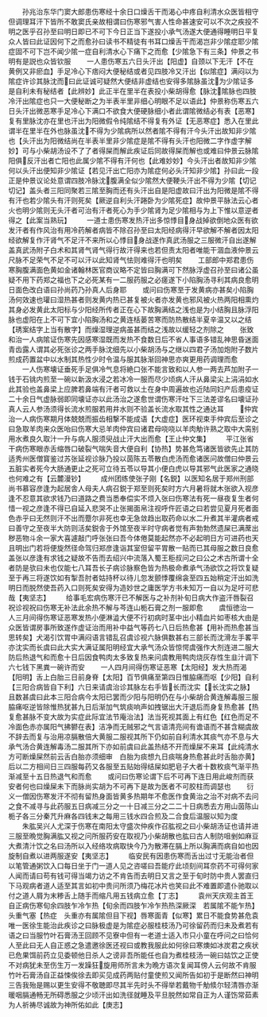 <!-- { "loadSidebar": true } -->
　　孙兆治东华门窦大郎患伤寒经十余日口燥舌干而渴心中疼自利清水众医皆相守但调理耳汗下皆所不敢窦氏亲故相谓曰伤寒邪气害人性命甚速安可以不次之疾投不明之医乎召孙至曰明日即已不可下今日正当下遂投小承气汤遂大便通得睡明日平复众人皆曰此证因何下之而愈孙曰读书不精徒有书耳口燥舌干而渴岂非少隂症耶少隂症固不可下岂不闻少隂一症自利清水心下痛下之而愈【少隂急下有三条】仲景之书明有是説也众皆钦服
　　一人患伤寒五六日头汗出【阳虚】自颈以下无汗【不在黄例又非瘀血】手足冷心下痞闷大便秘结或者见四肢冷又汗出【似隂症】满闷以为隂症许诊其脉沈而曰此证诚可疑然大便结非虚结也安得多隂脉虽沈为少隂证多是自利未有秘结者【此辨妙】此正半在里半在表投小柴胡得愈【脉沈隂脉也四肢冷汗出隂症也只一大便秘断之为半表半里非细心明眼不足以语此】仲景称伤寒五六日头汗出微恶寒手足冷心下满口不欲食大便硬脉细小者此谓隂微结必有表【恶寒】复有里脉沈亦在里也汗出为阳微假令纯隂结不得复有外证【无恶寒症】悉入在里此谓半在里半在外也脉虽沈不得为少隂病所以然者隂不得有汗今头汗出故知非少隂也【头汗出为阳微结尚在半表半里非少隂症是隂不得有头汗也阳微二字作虚字解妙】可与小柴胡汤设不了了者得屎而解此疾证后同故得屎而解也或难曰仲景云脉隂阳俱反汗出者亡阳也此属少隂不得有汗何也【此难妙妙】今头汗出者故知非少隂何以头汗出便知非少隂证【若见汗出亡阳亦为隂症何必头汗知非少隂】孙曰此一段正是仲景议论处意谓四肢冷脉沈腹满全似少隂然大便鞕头汗出不得为少隂【切记切记】盖头者三阳同聚若三隂至胸而还有头汗出自是阳虚故曰汗出为阳微是隂不得有汗也若少隂头有汗则死矣【厥逆自利头汗踡卧为少隂死症】故仲景平脉法云心者火也明少隂则无头汗者可治有汗者死心为手少隂肾为足少隂相与为上下惟以意逆者得之【此案当熟玩】
　　一道士患伤寒发热汗出多惊悸目身战掉欲倒地众医有欲发汗者有作风治有用冷药解者病皆不除召孙至曰太阳经病得汗早欲解不解者因太阳经欲解复作汗肾气不足汗不来所以心悸目身战遂作真武汤服之三服微汗自出遂解盖真武汤附子白术和其肾气肾气得行故汗得来也若但责太阳者唯能干涸血液仲景云尺脉不足荣气不足不可以汗以此知肾气怯则难得汗也明矣
　　工部郎中郑君患伤寒胸腹满面色黄如金诸翰林医官商议略不定皆曰胸满可下然脉浮虚召孙至曰诸公虽疑不用下药郑之福也下之必死某有一二服药服之必瘥遂下小陷胸汤寻利其病良愈明日面色改白语曰孙尚药乃孙真人后身耶
　　或问曰伤寒至于发黄病亦甚矣小陷胸汤何效速也瓘曰湿热甚者则发黄内热已甚复被火者亦发黄也邪风被火热两阳相熏灼其身必发黄此太阳标与少阳经所传者正在心下故胸满结之浅也是为小结胸且脉浮阳脉也虚阳在上不可下宜小陷胸汤和之黄连栝蒌苦寒而防热散结半夏辛温又以之结【琇案结字上当有散字】而燥湿理逆病虽甚而结之浅故以缓轻之剂除之
　　张致和治一人病隂证伤寒先因感寒湿既而发热不食数日后不省人事语多错乱神思昏迷面青齿露人谓其必死张诊之两手脉沈细先以小柴胡汤与之继以四君子汤加炮附子数片煎成药置盆中以水制其热性少时令温与服其脉渐回神思亦爽更用药调理而愈
　　一人伤寒壊证垂死手足俱冷气息将絶口张不能言致和以人参一两去芦加附子一钱于石铫内煎至一碗以新汲水浸之若冰冷一服而尽少顷病人汗从鼻梁尖上涓涓如水此其验也盖鼻梁上应脾若鼻端有汗者可救以土在身中周遍故也近陆同妇产后患疫证二十余日气虚脉弱即同壊证亦以此汤治之遂愈世谓伤寒汗吐下三法差谬名曰壊证孙真人云人参汤须得长流水煎服若用井水则不验盖长流水取其性之通达耳
　　仲宾治一人病伤寒期月体兢兢而振齿相撃不能成语【大虚症】医环视束手仲宾后至诊之曰急取羊肉来众医咍曰伤寒大忌羊肉仲宾曰诸君母哓哓以羊肉觔许熟之取中大脔别用水煮良久取汁一升与病人服须臾战止汗大出而愈【王止仲文集】
　　平江张省干病伤寒眼赤舌缩唇口破裂气喘失音大便自利【协热】势甚危笃诸医皆欲先止其防适秀州医僧寳鉴过苏张延视诊脉乃投以茵陈五苓散白虎汤而愈诸医问故僧曰仲景云五脏实者死今大肠通更止之死可立待五苓以导其小便白虎以导其邪气此医家之通晓也何难之有【云麓漫钞】
　　成州团练使张子刚【名鋭】以医知名居于郑州刑部尚书慕容彦逢为起居舎人母夫人病召鋭于郑至则死矣时方六月暑将就木张欲入视彦逢不忍意其欲求钱乃曰道路之费当悉奉偿实不烦入张曰伤寒法有死一昼夜复生者何惜一视之彦逢不得已自延入悲哭不止张揭面帛注视呼仵匠语之曰若尝见夏月死者面色赤乎曰无然则汗不出而蹷尔非死也幸无急敛趋出取药命以水二升煮其半灌病者戒曰善守之至夜半大防则活矣鋭舎于外馆至夜半时守病者觉有声勃勃然遗屎已满蓆出秽恶物斗余一家大喜遽敲门呼张张曰吾今体倦莫能起然亦不必起明日方可进药也天且明出门若将便旋然径命驾归郑彦逢诣其室但留平胃散一贴而已其母服之数日良愈盖张以彦逢有求钱之疑故不告而去绍兴中流落入蜀王秬叔问之曰公之术古所谓十全者防是欤曰未也仅能七八耳吾长子病诊脉察色皆为热极命煮承气汤欲饮之将饮复疑至于再三将遂饮如有掣吾肘者姑持杯以待儿忽发颤悸覆绵衾至四五始稍定汗出如洗明日而脱然使吾药入口则死矣安得为造妙世之庸医学方书未知万一自以为足吁可悲哉【夷坚志】
　　给事毛宏病伤寒汗已不解医与之补剂补旬日病大作盗汗唇裂召祝诊视祝曰伤寒无补法此余热不解与芩连山栀石膏之剂一服即愈
　　虞恒徳治一人三月间得伤寒证恶寒发热小便淋澁大便不行初病时茎中出小精血片如枣核大由是众医皆谓房事所致遂作虚证治而用补中益气等药七八日后热愈甚【用补而热愈甚当思转矣】犬渴引饮胃中满闷语言错乱召虞诊视六脉俱数甚右三部长而沈滑左手畧平亦沈实而长虞曰此大实大满证属阳明经宜大承气汤众皆惊愕虞强作大剂连进二服大防后热退气和而愈十日后因食鸭肉太多致复热来问虞教用鸭肉烧灰存性生韭汁调下六七钱下黑粪一碗许而安
　　一人四月间得伤寒证恶寒【太阳经】发大热而渴【阳明】舌上白胎三日前身脊【太阳】百节俱痛至第四日惟脇痛而呕【少阳】自利【三阳合病皆自下利】六日来请虞治诊其脉左右手皆长而沈实【长沈实之脉】且数甚虞曰此本三阳合病今太阳已罢而少阳与阳明仍在与小柴胡合黄连解毒服三服脇痛呕逆皆除惟热犹甚九日后渐加气筑痰响声如拽锯出大汗退后而身复热愈甚【热复愈甚脉不变大故为实症此际宜法节庵治法】法当死视其面上有红色【红色而足不冷面色赤亦属阳气拂鬰在表】洁净而无贼邪之气言语清亮间有谵语而不甚含糊虞故不辞去而复与治用凉膈散倍大黄服二服视其所下仍如前自利清水其痰气亦不息与大承气汤合黄连解毒汤二服其所下亦如前虞曰此盖热结不开而燥屎不来耳【此纯清水方可断燥屎然前云舌白胎亦须细审　白胎为痰想九日痰喘身热愈甚此时舌胎亦黄】后以二方相间日三四服每药又各服至五贴始得结屎如肥皂子大者十数枚痰气渐平热渐减至十五日热退气和而愈
　　或问曰伤寒论谓下后不可再下连日用此峻剂而获安者何也曰燥屎未下而脉尚实胡为不可再下是故为医者不可胶柱而调瑟也
　　衍义一僧因伤寒发汗不彻有留热身面皆黄多热期年不愈医作食黄治之治不对病不去问之食不减寻与此药服五日病减三分之一十日减三分之二二十日病悉去方用山茵陈山栀子各三分秦芁升麻各四钱末之每用三钱水四合煎及二合食后温服以知为度
　　朱肱吴兴人尤深于伤寒在南阳太守盛次仲疾作召肱视之曰小柴胡汤证也请并进三服至晩觉胸满肱又视之问所服药安在取视乃小柴胡散也肱曰古人制防咀剉如麻豆大煮清汁饮之名曰汤所以入经络攻病取快今乃为散滞在膈上所以胸满而病自如也因旋制自煮以进两服遂安【夷坚志】
　　临安民有因患伤寒而舌出过寸无能治者但以笔管通粥饮入口每日坐于门一道人见之咨嗟曰吾能疗此顷刻间耳奈药不可得何家人闻而请曰苟有钱可得当竭力访之不肯告而去明日又言之至于旬时防中贵人罢直归下马观病者道人适至其言如初中贵问所须乃梅花冰片也笑曰此不难置即遣仆驰取以付之道人屑为末糁舌上随手而缩凡用五钱病立愈【丁志】
　　袁州天庆观主首王自正病伤寒旬余四肢乍冷乍热【旬余而四肢乍冷乍热热深厥深　若属隂不能乍热】头重气塞【热症　头重亦有属隂但目下视】唇寒面青【似寒】累日不能食势甚危袁唯一医徐生能治此疾诊之曰脉极虚是为隂症必服桂枝汤乃可徐留药而归未及煮若有语之曰当服竹叶石膏汤王回顾不见寮中但有一老道士适入市只小童在呼问之曰恰何人至此曰无人自正惑之急遣邀徐医还视曰或教我服此如何徐曰寒燠如冰炭君之疾状已危果饵前药立见委顿他日杀人之谤非吾所能任也自为煮桂枝汤一碗曰姑饮之正使不对病犹未至伤生万一发躁狂旋用师所言未为晩方语次复闻耳傍人云何故不肯服竹叶石膏汤自正益悚俟徐去即买见成药两贴付童使煎又闻所告如初于是断然曰神明三告我殆是赐以更生安得不敬聴即尽其半先时头不得举若戴物千觔倐尔轻清唇亦渐暖咽膈通畅无所碍悉服之少顷汗出如洗径就睡及平旦脱然如常自正为人谨饬常茹素为人祈祷尽诚故为神所佑如此【庚志】
